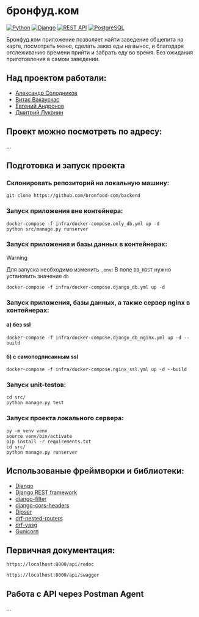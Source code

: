 # бронфуд.ком
[![Python](https://img.shields.io/badge/-Python-464646?style=flat-square&logo=Python)](https://www.python.org/)
[![Django](https://img.shields.io/badge/-Django-464646?style=flat-square&logo=Django)](https://www.djangoproject.com/)
[![REST API](https://img.shields.io/badge/-REST%20API-464646?style=flat-square&logo=REST%20API)](https://restfulapi.net/)
[![PostgreSQL](https://img.shields.io/badge/-SQLite-464646?style=flat-square&logo=PostgreSQL)](https://www.postgresql.org/)

Бронфуд.ком приложение позволяет найти заведение общепита на карте, посмотреть меню, сделать заказ еды на вынос, и благодаря отслеживанию времени прийти и забрать еду во время. Без ожидания приготовления в самом заведении.

## Над проектом работали:
- [Александр Солодников](https://github.com/Solodnikov)
- [Витас Вакаускас](https://github.com/Qerced)
- [Евгений Андронов](https://github.com/syberflea)
- [Дмитрий Луконин](https://t.me/folite999)

## Проект можно посмотреть по адресу:
...
## Подготовка и запуск проекта
### Склонировать репозиторий на локальную машину:
```
git clone https://github.com/bronfood-com/backend
```

### Запуск приложения вне контейнера:

```
docker-compose -f infra/docker-compose.only_db.yml up -d
python src/manage.py runserver
```

### Запуск приложения и базы данных в контейнерах:

> [!WARNING]
> Для запуска необходимо изменить `.env`:
> В поле `DB_HOST` нужно установить значение `db`

```
docker-compose -f infra/docker-compose.django_db.yml up -d
```

### Запуск приложения, базы данных, а также сервер nginx в контейнерах:

#### a) без ssl
```
docker-compose -f infra/docker-compose.django_db_nginx.yml up -d --build
```
#### б) с самоподписанным ssl
```
docker-compose -f infra/docker-compose.nginx_ssl.yml up -d --build
```

### Запуск unit-testов:

```
cd src/
python manage.py test
```

### Запуск проекта локального сервера:

```
py -m venv venv
source venv/bin/activate
pip install -r requirements.txt
cd src/
python manage.py runserver
```
## Использованые фреймворки и библиотеки:
- [Django](https://www.djangoproject.com/)
- [Django REST framework](https://www.django-rest-framework.org/)
- [django-filter](https://django-filter.readthedocs.io/en/stable/)
- [django-cors-headers](https://github.com/adamchainz/django-cors-headers)
- [Djoser](https://djoser.readthedocs.io/)
- [drf-nested-routers](https://github.com/alanjds/drf-nested-routers)
- [drf-yasg](https://drf-yasg.readthedocs.io/en/stable/)
- [Gunicorn](https://gunicorn.org/)

## Первичная документация:
```
https://localhost:8000/api/redoc

https://localhost:8000/api/swagger
```

## Работа с API через Postman Agent
...

